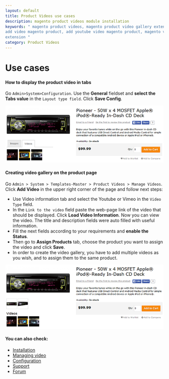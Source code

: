 ```yaml
---
layout: default
title: Product Videos use cases
description: magento product videos module installation
keywords: " magento product videos, magento product video gallery extension,
add video magento product, add youtube video magento product, magento video
extension "
category: Product Videos
---
```


# Use cases

#### How to display the product video in tabs

Go `Admin>System>Configuration`. Use the **General** fieldset and **select the Tabs value** in the `Layout type field`. Click **Save Config**.

![Product videos](/images/m1/extensions/product-videos/use-case1.png)

#### Creating video gallery on the product page

Go `Admin > System > Templates-Master > Product Videos > Manage Videos`. Click **Add Video** in the upper right corner of the page and follow next steps:

-   Use Video information tab and select the Youtube or Vimeo in the `Video Type` field.
-   In the `Link to the video` field paste the web-page link of the video that should be displayed. Click **Load Video Information**. Now you can view the video. The title and description fields were auto filled with useful information.
-   Fill the next fields according to your requirements and **enable the Status**.
-   Then go to **Assign Products** tab, choose the product you want to assign the video and click **Save**.
-   In order to create the video gallery, you have to add multiple videos as you wish, and to assign them to the same product.

![Product videos](/images/m1/extensions/product-videos/use-case2.png)

#### You can also check:

*   [Installation](../installation/)
*   [Managing video](../managing-video/)
*   [Configuration](../configuration/)
*   [Support](https://swissuplabs.com/contacts/)
*   [Forum](https://swissuplabs.com/magento-forum/)